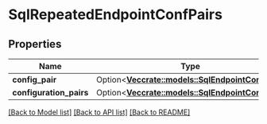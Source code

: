 # SqlRepeatedEndpointConfPairs

## Properties

Name | Type | Description | Notes
------------ | ------------- | ------------- | -------------
**config_pair** | Option<[**Vec<crate::models::SqlEndpointConfPair>**](SqlEndpointConfPair.md)> |  | [optional]
**configuration_pairs** | Option<[**Vec<crate::models::SqlEndpointConfPair>**](SqlEndpointConfPair.md)> |  | [optional]

[[Back to Model list]](../README.md#documentation-for-models) [[Back to API list]](../README.md#documentation-for-api-endpoints) [[Back to README]](../README.md)


